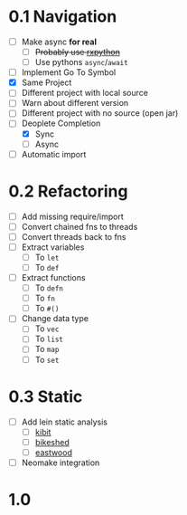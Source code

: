 # 0.1 Navigation

- [ ] Make async **for real**
  - [ ] ~~Probably use [rxpython](https://github.com/mikhtonyuk/rxpython)~~
  - [ ] Use pythons `async`/`await`
- [ ] Implement Go To Symbol
 - [x] Same Project
 - [ ] Different project with local source
  - [ ] Warn about different version
 - [ ] Different project with no source (open jar)
- [ ] Deoplete Completion
  - [x] Sync
  - [ ] Async
- [ ] Automatic import

# 0.2 Refactoring

- [ ] Add missing require/import
- [ ] Convert chained fns to threads
- [ ] Convert threads back to fns
- [ ] Extract variables
  - [ ] To `let`
  - [ ] To `def`
- [ ] Extract functions
  - [ ] To `defn`
  - [ ] To `fn`
  - [ ] To `#()`
- [ ] Change data type
  - [ ] To `vec`
  - [ ] To `list`
  - [ ] To `map`
  - [ ] To `set`

# 0.3 Static

- [ ] Add lein static analysis
  - [ ] [kibit](https://github.com/jonase/kibit)
  - [ ] [bikeshed](https://github.com/dakrone/lein-bikeshed)
  - [ ] [eastwood](https://github.com/jonase/eastwood)
- [ ] Neomake integration

# 1.0 
